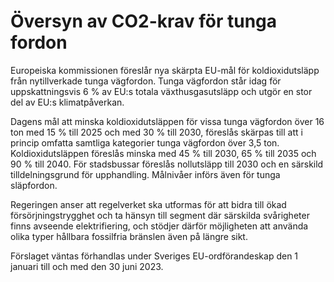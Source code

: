 # Översyn av CO2-krav för tunga fordon

Europeiska kommissionen föreslår nya skärpta EU-mål för koldioxidutsläpp från nytillverkade tunga vägfordon. Tunga vägfordon står idag för uppskattningsvis 6 % av EU:s totala växthusgasutsläpp och utgör en stor del av EU:s klimatpåverkan.

Dagens mål att minska koldioxidutsläppen för vissa tunga vägfordon över 16 ton med 15 % till 2025 och med 30 % till 2030, föreslås skärpas till att i princip omfatta samtliga kategorier tunga vägfordon över 3,5 ton. Koldioxidutsläppen föreslås minska med 45 % till 2030, 65 % till 2035 och 90 % till 2040. För stadsbussar föreslås nollutsläpp till 2030 och en särskild tilldelningsgrund för upphandling. Målnivåer införs även för tunga släpfordon.

Regeringen anser att regelverket ska utformas för att bidra till ökad
försörjningstrygghet och ta hänsyn till segment där särskilda svårigheter
finns avseende elektrifiering, och stödjer därför möjligheten att använda
olika typer hållbara fossilfria bränslen även på längre sikt.

Förslaget väntas förhandlas under Sveriges EU-ordförandeskap den 1 januari till och med den 30 juni 2023.
